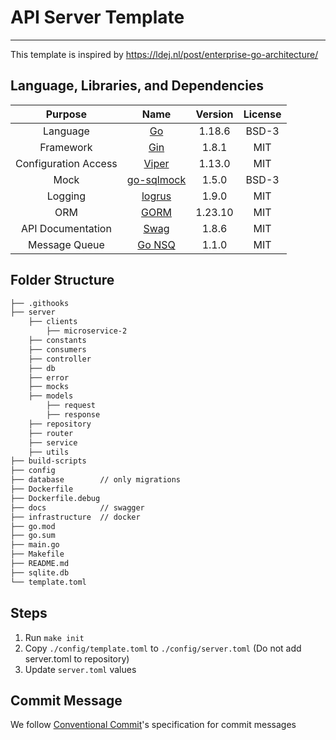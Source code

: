 # API Server Template
<hr>

This template is inspired by https://ldej.nl/post/enterprise-go-architecture/

## Language, Libraries, and Dependencies
|       Purpose        |                         Name                         | Version | License |
|:--------------------:|:----------------------------------------------------:|:-------:|:-------:|
|       Language       |          [Go](https://github.com/golang/go)          | 1.18.6  |  BSD-3  |
|      Framework       |       [Gin](https://github.com/gin-gonic/gin)        |  1.8.1  |   MIT   |
| Configuration Access |       [Viper](https://github.com/spf13/viper)        | 1.13.0  |   MIT   |
|         Mock         | [go-sqlmock](https://github.com/DATA-DOG/go-sqlmock) |  1.5.0  |  BSD-3  |
|       Logging        |     [logrus](https://github.com/sirupsen/logrus)     |  1.9.0  |   MIT   |
|         ORM          |       [GORM](https://github.com/go-gorm/gorm)        | 1.23.10 |   MIT   |
|  API Documentation   |        [Swag](https://github.com/swaggo/swag)        |  1.8.6  |   MIT   |
|    Message Queue     |      [Go NSQ](https://github.com/nsqio/go-nsq/)      |  1.1.0  |   MIT   |

## Folder Structure
```markdown
├── .githooks
├── server
    ├── clients
        ├── microservice-2
    ├── constants
    ├── consumers
    ├── controller
    ├── db
    ├── error
    ├── mocks
    ├── models
        ├── request
        ├── response
    ├── repository
    ├── router
    ├── service
    ├── utils
├── build-scripts
├── config
├── database        // only migrations
├── Dockerfile
├── Dockerfile.debug
├── docs            // swagger
├── infrastructure  // docker
├── go.mod
├── go.sum
├── main.go
├── Makefile
├── README.md
├── sqlite.db
└── template.toml
```

## Steps
1. Run `make init`
2. Copy `./config/template.toml` to `./config/server.toml` (Do not add server.toml to repository)
3. Update `server.toml` values

## Commit Message
We follow [Conventional Commit](https://www.conventionalcommits.org/en/v1.0.0/)'s specification for commit messages

